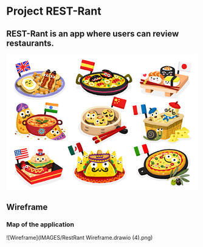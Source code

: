 # Project REST-Rant
## **REST-Rant** is an app where users can review restaurants.

![International food](IMAGES/matthew-scott-illustration-childrens-cook-food-travel-around-the-world-dishes.jpeg)

## Wireframe
### **Map of the application**
![Wireframe](IMAGES/RestRant Wireframe.drawio (4).png)